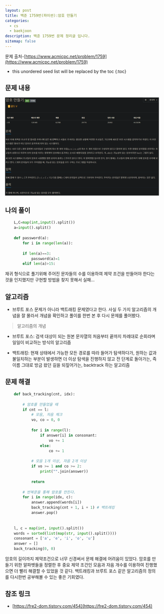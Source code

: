 ```yaml
---
layout: post
title: 백준 1759번(파이썬):암호 만들기
categories: 
  - cs
  - baekjoon
description: 백준 1759번 문제 정리글 입니다.
sitemap: false
---
```

문제 출처-[https://www.acmicpc.net/problem/1759](https://www.acmicpc.net/problem/1759)

* this unordered seed list will be replaced by the toc
{:toc}

## 문제 내용
![백준 1759번](/assets/img/blog/bj1759.png)

## 나의 풀이
~~~python
    L,C=map(int,input().split())
    a=input().split()

    def password(a):
        for i in range(len(a)):
            
        if len(a)==3:
            password(a)=1
        elif len(a)>15:
~~~

재귀 형식으로 풀기위해 주어진 문자들의 수를 이용하여 제약 조건을 만들어야 한다는 것을 인지했지만 구현할 방법을 찾지 못해서 실패...

## 알고리즘
- 브루트 포스 문제가 아니라 백트래킹 문제였다고 한다. 사실 두 가지 알고리즘의 개념을 잘 몰라서 개념을 확인하고 풀이를 한번 본 후 다시 문제를 풀어봤다.

> 알고리즘의 개념
- 브루트 포스: 검색 대상이 되는 원본 문자열의 처음부터 끝까지 차례대로 순회라며 일일이 비교하는 방식의 알고리즘
>
- 백트래킹: 현재 상태에서 가능한 모든 경로를 따라 들어가 탐색하다가, 원하는 값과 불일치하는 부분이 발생하면 더 이상 탐색을 진행하지 않고 전 단계로 돌아가는, 즉 이름 그대로 방금 왔던 길을 되짚어가는, backtrack 하는 알고리즘

## 문제 해결
~~~python
    def back_tracking(cnt, idx):

        # 암호를 만들었을 때
        if cnt == l:
            # 모음, 자음 체크
            vo, co = 0, 0

            for i in range(l):
                if answer[i] in consonant:
                    vo += 1
                else:
                    co += 1

            # 모음 1개 이상, 자음 2개 이상
            if vo >= 1 and co >= 2:
                print("".join(answer))

            return
        
        # 반복문을 통해 암호를 만든다.
        for i in range(idx, c):
            answer.append(words[i])
            back_tracking(cnt + 1, i + 1) # 백트래킹
            answer.pop()


    l, c = map(int, input().split())
    words = sorted(list(map(str, input().split())))
    consonant = ['a', 'e', 'i', 'o', 'u']
    answer = []
    back_tracking(0, 0)
~~~

암호의 길이까지 제약조건으로 너무 신경써서 문제 해결에 어려움이 있었다. 암호를 만들기 위한 알파벳들을 정렬한 후 중요 제약 조건인 모음과 자음 개수를 이용하여 진행했으면 더 빨리 해결할 수 있었을 것 같다. 백트래킹과 브루트 포스 같은 알고리즘의 정의를 다시한번 공부해볼 수 있는 좋은 기회였다.

## 참조 링크

- [https://fre2-dom.tistory.com/454](https://fre2-dom.tistory.com/454)